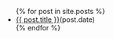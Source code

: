 <ul>
  {% for post in site.posts %}
    <li>
      <a href="{{ post.url }}">{{ post.title }}</a>(post.date)
    </li>
  {% endfor %}
</ul>
